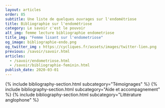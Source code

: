```yaml
---
layout: articles
order: 85
subtitle: Une liste de quelques ouvrages sur l'endométriose
title: Bibliographie sur l'endométriose
category: Le savoir c'est le pouvoir
alt_img: femme lecture bibliographie endometriose
title_img: "Femme lisant sur l'endometriose"
og_image: bibliographie-endo.png
og_twitter_img : https://cycliques.fr/assets/images/twitter-lien.png
previous: /savoir/savoir.html
articles:
  - /savoir/endometriose.html
  - /savoir/bibliographie-feminin.html
publish_date: 2020-03-01
---
```


{% include bibliography-section.html subcategory="Témoignages" %}
{% include bibliography-section.html subcategory="Aide et accompagnement" %}
{% include bibliography-section.html subcategory="Littérature anglophone" %}